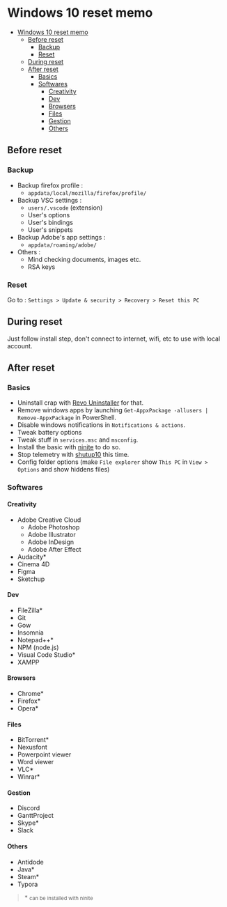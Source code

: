 # Windows 10 reset memo
<!-- TOC -->

- [Windows 10 reset memo](#windows-10-reset-memo)
  - [Before reset](#before-reset)
    - [Backup](#backup)
    - [Reset](#reset)
  - [During reset](#during-reset)
  - [After reset](#after-reset)
    - [Basics](#basics)
    - [Softwares](#softwares)
      - [Creativity](#creativity)
      - [Dev](#dev)
      - [Browsers](#browsers)
      - [Files](#files)
      - [Gestion](#gestion)
      - [Others](#others)

<!-- /TOC -->
## Before reset

### Backup
- Backup firefox profile :
  - `appdata/local/mozilla/firefox/profile/`
- Backup VSC settings :
  - `users/.vscode` (extension)
  - User's options
  - User's bindings
  - User's snippets
- Backup Adobe's app settings :
  - `appdata/roaming/adobe/`
- Others :
  - Mind checking documents, images etc.
  - RSA keys

### Reset

Go to :
`Settings > Update & security > Recovery > Reset this PC`

## During reset

Just follow install step, don't connect to internet, wifi, etc to use with local account.

## After reset

### Basics

- Uninstall crap with [Revo Uninstaller](https://www.revouninstaller.com/revo_uninstaller_free_download.html) for that.
- Remove windows apps by launching `Get-AppxPackage -allusers | Remove-AppxPackage` in PowerShell.
- Disable windows notifications in `Notifications & actions`.
- Tweak battery options
- Tweak stuff in `services.msc` and `msconfig`.
- Install the basic with [ninite](https://ninite.com/) to do so.
- Stop telemetry with [shutup10](https://www.oo-software.com/fr/shutup10) this time.
- Config folder options (make `File explorer` show `This PC` in `View > Options` and show hiddens files)

### Softwares

#### Creativity

- Adobe Creative Cloud
  - Adobe Photoshop
  - Adobe Illustrator
  - Adobe InDesign
  - Adobe After Effect
- Audacity*
- Cinema 4D
- Figma
- Sketchup

#### Dev

- FileZilla*
- Git
- Gow
- Insomnia
- Notepad++*
- NPM (node.js)
- Visual Code Studio*
- XAMPP

#### Browsers

- Chrome*
- Firefox*
- Opera*

#### Files

- BitTorrent*
- Nexusfont
- Powerpoint viewer
- Word viewer
- VLC*
- Winrar*

#### Gestion

- Discord
- GanttProject
- Skype*
- Slack

#### Others

- Antidode
- Java*
- Steam*
- Typora

>\* <small>can be installed with ninite</small> 
